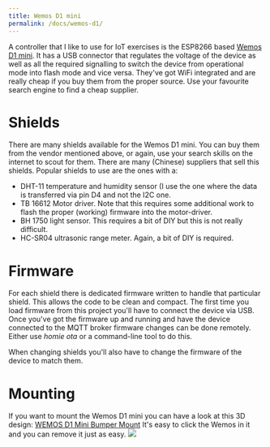 ```yaml
---
title: Wemos D1 mini
permalink: /docs/wemos-d1/
---
```

A controller that I like to use for IoT exercises is the ESP8266 based [Wemos D1 mini](https://wiki.wemos.cc/products:d1:d1_mini).
It has a USB connector that regulates the voltage of the device as well as all the required signalling to switch the device from operational mode into flash mode and vice versa.
They've got WiFi integrated and are really cheap if you buy them from the proper source. Use your favourite search engine to find a cheap supplier.

# Shields
There are many shields available for the Wemos D1 mini. You can buy them from the vendor mentioned above, or again, use your search skills on the internet to scout for them. There are many (Chinese) suppliers that sell this shields.
Popular shields to use are the ones with a:

* DHT-11 temperature and humidity sensor (I use the one where the data is transferred via pin D4 and not the I2C one.
* TB 16612 Motor driver. Note that this requires some additional work to flash the proper (working) firmware into the motor-driver. 
* BH 1750 light sensor. This requires a bit of DIY but this is not really difficult.
* HC-SR04 ultrasonic range meter. Again, a bit of DIY is required.

# Firmware
For each shield there is dedicated firmware written to handle that particular shield. This allows the code to be clean and compact.
The first time you load firmware from this project you'll have to connect the device via USB. Once you've got the firmware up and running and have the device connected to the MQTT broker firmware changes can be done remotely. Either use *homie ota* or a command-line tool to do this.

When changing shields you'll also have to change the firmware of the device to match them. 

# Mounting
If you want to mount the Wemos D1 mini you can have a look at this 3D design: [WEMOS D1 Mini Bumper Mount](https://www.thingiverse.com/thing:1848391)
It's easy to click the Wemos in it and you can remove it just as easy.
![](https://cdn.thingiverse.com/renders/37/21/52/b6/91/8fca6309c9e327e14d66e005eca00aef_preview_featured.jpg)


